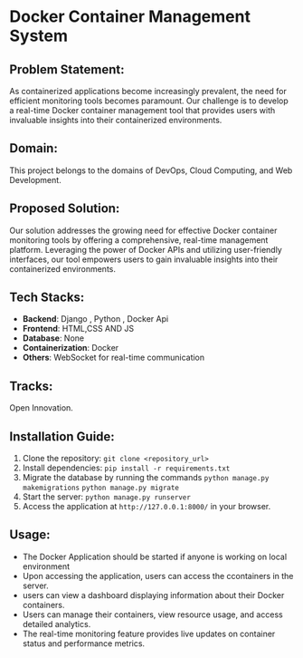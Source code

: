 # Docker Container Management System

## Problem Statement:
As containerized applications become increasingly prevalent, the need for efficient monitoring tools becomes paramount. Our challenge is to develop a real-time Docker container management tool that provides users with invaluable insights into their containerized environments.

## Domain:
This project belongs to the domains of DevOps, Cloud Computing, and Web Development.

## Proposed Solution:
Our solution addresses the growing need for effective Docker container monitoring tools by offering a comprehensive, real-time management platform. Leveraging the power of Docker APIs and utilizing user-friendly interfaces, our tool empowers users to gain invaluable insights into their containerized environments.

## Tech Stacks:
- **Backend**: Django , Python , Docker Api
- **Frontend**: HTML,CSS AND  JS
- **Database**: None
- **Containerization**: Docker
- **Others**: WebSocket for real-time communication

## Tracks:
Open Innovation.

## Installation Guide:
1. Clone the repository: `git clone <repository_url>`
2. Install dependencies:
   `pip install -r requirements.txt`
3. Migrate the database by running the commands
    `python manage.py makemigrations`
    `python manage.py migrate`
4. Start the  server: `python manage.py runserver`
8. Access the application at `http://127.0.0.1:8000/` in your browser.

## Usage:
- The Docker Application should be started if anyone  is working on local environment 
- Upon accessing the application, users can access the ccontainers in the server.
- users can view a dashboard displaying information about their Docker containers.
- Users can manage their containers, view resource usage, and access detailed analytics.
- The real-time monitoring feature provides live updates on container status and performance metrics.

